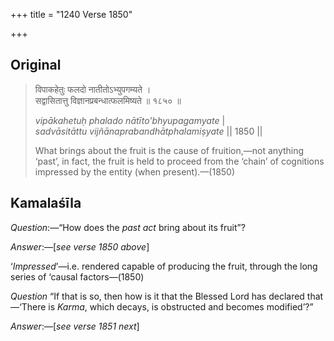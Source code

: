 +++
title = "1240 Verse 1850"

+++
## Original 
>
> विपाकहेतुः फलदो नातीतोऽभ्युपगम्यते ।  
> सद्वासितात्तु विज्ञानप्रबन्धात्फलमिष्यते ॥ १८५० ॥ 
>
> *vipākahetuḥ phalado nātīto'bhyupagamyate* \|  
> *sadvāsitāttu vijñānaprabandhātphalamiṣyate* \|\| 1850 \|\| 
>
> What brings about the fruit is the cause of fruition,—not anything ‘past’, in fact, the fruit is held to proceed from the ‘chain’ of cognitions impressed by the entity (when present).—(1850)



## Kamalaśīla

*Question*:—“How does the *past act* bring about its fruit”?

*Answer*:—[*see verse 1850 above*]

‘*Impressed*’—i.e. rendered capable of producing the fruit, through the long series of ‘causal factors—(1850)

*Question* “If that is so, then how is it that the Blessed Lord has declared that—‘There is *Karma*, which decays, is obstructed and becomes modified’?”

*Answer*:—[*see verse 1851 next*]


